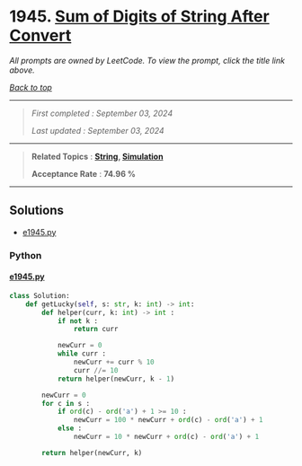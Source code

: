# 1945. [Sum of Digits of String After Convert](<https://leetcode.com/problems/sum-of-digits-of-string-after-convert>)

*All prompts are owned by LeetCode. To view the prompt, click the title link above.*

*[Back to top](<../README.md>)*

------

> *First completed : September 03, 2024*
>
> *Last updated : September 03, 2024*

------

> **Related Topics** : **[String](<by_topic/String.md>), [Simulation](<by_topic/Simulation.md>)**
>
> **Acceptance Rate** : **74.96 %**

------

## Solutions

- [e1945.py](<../my-submissions/e1945.py>)
### Python
#### [e1945.py](<../my-submissions/e1945.py>)
```Python
class Solution:
    def getLucky(self, s: str, k: int) -> int:
        def helper(curr, k: int) -> int :
            if not k :
                return curr

            newCurr = 0
            while curr :
                newCurr += curr % 10
                curr //= 10
            return helper(newCurr, k - 1)

        newCurr = 0
        for c in s :
            if ord(c) - ord('a') + 1 >= 10 :
                newCurr = 100 * newCurr + ord(c) - ord('a') + 1
            else :
                newCurr = 10 * newCurr + ord(c) - ord('a') + 1

        return helper(newCurr, k)

```

